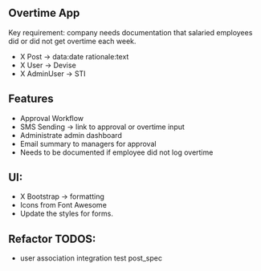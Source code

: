 ## Overtime App

Key requirement: company needs documentation that salaried employees did or did not get overtime each week.

- X Post -> data:date rationale:text
- X User -> Devise
- X AdminUser -> STI

## Features
- Approval Workflow
- SMS Sending -> link to approval or overtime input
- Administrate admin dashboard
- Email summary to managers for approval
- Needs to be documented if employee did not log overtime

## UI:
- X Bootstrap -> formatting
- Icons from Font Awesome
- Update the styles for forms.

## Refactor TODOS:
- user association integration test post_spec
